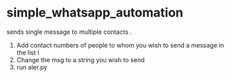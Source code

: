 # simple_whatsapp_automation
sends single message to multiple contacts . 

1. Add contact numbers of people to whom you wish to send a message in the list l
2. Change the msg to a string you wish to send
3. run aler.py
